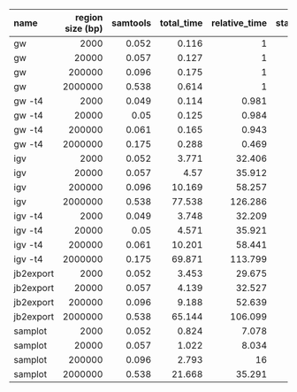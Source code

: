 | name      |   region size (bp) |   samtools |   total_time |   relative_time |   start_time |   render |   relative_render_time |   total_mem |   start_mem |   relative_mem |
|:----------|-------------------:|-----------:|-------------:|----------------:|-------------:|---------:|-----------------------:|------------:|------------:|---------------:|
| gw        |               2000 |      0.052 |        0.116 |           1     |        0.108 |    0.009 |                  1     |       0.095 |       0.095 |          1     |
| gw        |              20000 |      0.057 |        0.127 |           1     |        0.108 |    0.019 |                  1     |       0.096 |       0.095 |          1     |
| gw        |             200000 |      0.096 |        0.175 |           1     |        0.108 |    0.067 |                  1     |       0.1   |       0.095 |          1     |
| gw        |            2000000 |      0.538 |        0.614 |           1     |        0.108 |    0.506 |                  1     |       0.11  |       0.095 |          1     |
| gw -t4    |               2000 |      0.049 |        0.114 |           0.981 |        0.108 |    0.006 |                  0.746 |       0.101 |       0.095 |          1.063 |
| gw -t4    |              20000 |      0.05  |        0.125 |           0.984 |        0.108 |    0.017 |                  0.896 |       0.105 |       0.095 |          1.098 |
| gw -t4    |             200000 |      0.061 |        0.165 |           0.943 |        0.108 |    0.057 |                  0.851 |       0.139 |       0.095 |          1.397 |
| gw -t4    |            2000000 |      0.175 |        0.288 |           0.469 |        0.108 |    0.18  |                  0.355 |       0.241 |       0.095 |          2.181 |
| igv       |               2000 |      0.052 |        3.771 |          32.406 |        3.456 |    0.315 |                 36.879 |       0.472 |       0.309 |          4.953 |
| igv       |              20000 |      0.057 |        4.57  |          35.912 |        3.456 |    1.114 |                 57.34  |       0.568 |       0.309 |          5.929 |
| igv       |             200000 |      0.096 |       10.169 |          58.257 |        3.456 |    6.713 |                100.605 |       1.11  |       0.309 |         11.145 |
| igv       |            2000000 |      0.538 |       77.538 |         126.286 |        3.456 |   74.082 |                146.361 |       8.351 |       0.309 |         75.594 |
| igv -t4   |               2000 |      0.049 |        3.748 |          32.209 |        3.456 |    0.292 |                 34.198 |       0.439 |       0.309 |          4.603 |
| igv -t4   |              20000 |      0.05  |        4.571 |          35.921 |        3.456 |    1.115 |                 57.395 |       0.634 |       0.309 |          6.616 |
| igv -t4   |             200000 |      0.061 |       10.201 |          58.441 |        3.456 |    6.745 |                101.086 |       1.646 |       0.309 |         16.524 |
| igv -t4   |            2000000 |      0.175 |       69.871 |         113.799 |        3.456 |   66.415 |                131.214 |       8.632 |       0.309 |         78.134 |
| jb2export |               2000 |      0.052 |        3.453 |          29.675 |        2.795 |    0.658 |                 77.113 |       1.002 |       0.92  |         10.513 |
| jb2export |              20000 |      0.057 |        4.139 |          32.527 |        2.795 |    1.344 |                 69.19  |       1.013 |       0.92  |         10.567 |
| jb2export |             200000 |      0.096 |        9.188 |          52.639 |        2.795 |    6.393 |                 95.815 |       1.457 |       0.92  |         14.626 |
| jb2export |            2000000 |      0.538 |       65.144 |         106.099 |        2.795 |   62.348 |                123.18  |       6.139 |       0.92  |         55.569 |
| samplot   |               2000 |      0.052 |        0.824 |           7.078 |        0.658 |    0.165 |                 19.359 |       0.148 |       0.145 |          1.556 |
| samplot   |              20000 |      0.057 |        1.022 |           8.034 |        0.658 |    0.364 |                 18.734 |       0.154 |       0.145 |          1.604 |
| samplot   |             200000 |      0.096 |        2.793 |          16     |        0.658 |    2.135 |                 31.99  |       0.187 |       0.145 |          1.878 |
| samplot   |            2000000 |      0.538 |       21.668 |          35.291 |        0.658 |   21.01  |                 41.509 |       0.565 |       0.145 |          5.114 |